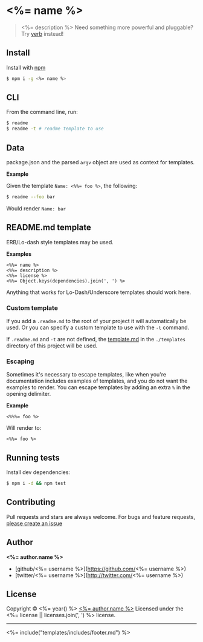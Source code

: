 # <%= name %>

> <%= description %> Need something more powerful and pluggable? Try [verb](https://github.com/verbose/verb) instead!

## Install

Install with [npm](https://www.npmjs.com/)

```sh
$ npm i -g <%= name %>
```

## CLI

From the command line, run:

```sh
$ readme
$ readme -t # readme template to use
```

## Data

package.json and the parsed `argv` object are used as context for templates. 

**Example**

Given the template `Name: <%%= foo %>`, the following:

```sh
$ readme --foo bar
```

Would render `Name: bar`


## README.md template

ERB/Lo-dash style templates may be used. 

**Examples**

```
<%%= name %>
<%%= description %>
<%%= license %>
<%%= Object.keys(dependencies).join(', ') %>
```

Anything that works for Lo-Dash/Underscore templates should work here.

### Custom template

If you add a `.readme.md` to the root of your project it will automatically be used. Or you can specify a custom template to use with the `-t` command. 

If `.readme.md` and `-t` are not defined, the [template.md](template.md) in the `./templates` directory of this project will be used.

### Escaping

Sometimes it's necessary to escape templates, like when you're documentation includes examples of templates, and you do not want the examples to render. You can escape templates by adding an extra `%` in the opening delimiter.

**Example**

```
<%%%= foo %>
```
Will render to:

```
<%%= foo %>
```

## Running tests

Install dev dependencies:

```sh
$ npm i -d && npm test
```

## Contributing
Pull requests and stars are always welcome. For bugs and feature requests, [please create an issue](<%= bugs.url %>)

## Author

**<%= author.name %>**

+ [github/<%= username %>](https://github.com/<%= username %>)
+ [twitter/<%= username %>](http://twitter.com/<%= username %>)

## License
Copyright © <%= year() %> [<%= author.name %>](<%= author.url %>)
Licensed under the <%= license || licenses.join(', ') %> license.

***

<%= include("templates/includes/footer.md") %>